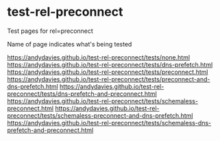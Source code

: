 # test-rel-preconnect
Test pages for rel=preconnect

Name of page indicates what's being tested

https://andydavies.github.io/test-rel-preconnect/tests/none.html
https://andydavies.github.io/test-rel-preconnect/tests/dns-prefetch.html
https://andydavies.github.io/test-rel-preconnect/tests/preconnect.html
https://andydavies.github.io/test-rel-preconnect/tests/preconnect-and-dns-prefetch.html
https://andydavies.github.io/test-rel-preconnect/tests/dns-prefetch-and-preconnect.html
https://andydavies.github.io/test-rel-preconnect/tests/schemaless-preconnect.html
https://andydavies.github.io/test-rel-preconnect/tests/schemaless-preconnect-and-dns-prefetch.html
https://andydavies.github.io/test-rel-preconnect/tests/schemaless-dns-prefetch-and-preconnect.html

